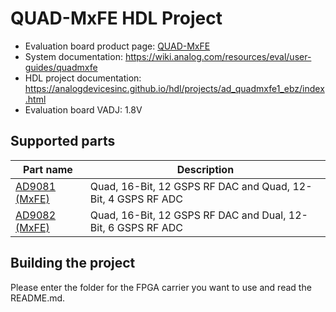 # QUAD-MxFE HDL Project

- Evaluation board product page: [QUAD-MxFE](https://www.analog.com/quad-mxfe)
- System documentation: https://wiki.analog.com/resources/eval/user-guides/quadmxfe
- HDL project documentation: https://analogdevicesinc.github.io/hdl/projects/ad_quadmxfe1_ebz/index.html
- Evaluation board VADJ: 1.8V

## Supported parts

| Part name                                      | Description                                                  |
|------------------------------------------------|--------------------------------------------------------------|
| [AD9081 (MxFE)](https://www.analog.com/ad9081) | Quad, 16-Bit, 12 GSPS RF DAC and Quad, 12-Bit, 4 GSPS RF ADC |
| [AD9082 (MxFE)](https://www.analog.com/ad9082) | Quad, 16-Bit, 12 GSPS RF DAC and Dual, 12-Bit, 6 GSPS RF ADC |

## Building the project

Please enter the folder for the FPGA carrier you want to use and read the README.md.
